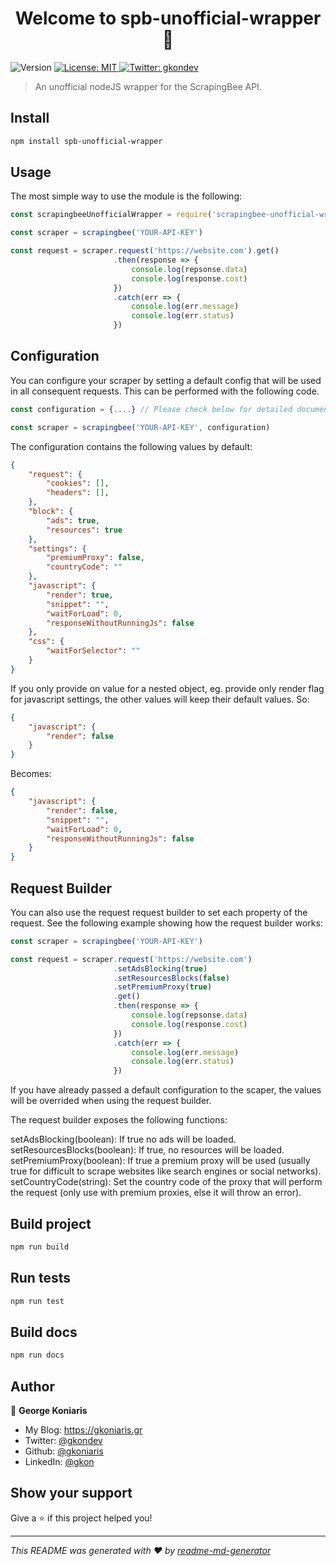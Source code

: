 <h1 align="center">Welcome to spb-unofficial-wrapper 👋</h1>
<p>
  <img alt="Version" src="https://img.shields.io/badge/version-1.0.0-blue.svg?cacheSeconds=2592000" />
  <!-- <a href="https://gkoniaris.gr/scrapingbee-wrapper" target="_blank">
    <img alt="Documentation" src="https://img.shields.io/badge/documentation-yes-brightgreen.svg" />
  </a> -->
  <a href="#" target="_blank">
    <img alt="License: MIT" src="https://img.shields.io/badge/License-MIT-yellow.svg" />
  </a>
  <a href="https://twitter.com/gkondev" target="_blank">
    <img alt="Twitter: gkondev" src="https://img.shields.io/twitter/follow/gkondev.svg?style=social" />
  </a>
</p>

> An unofficial nodeJS wrapper for the ScrapingBee API.

## Install

```sh
npm install spb-unofficial-wrapper
```

## Usage

The most simple way to use the module is the following:

```javascript
const scrapingbeeUnofficialWrapper = require('scrapingbee-unofficial-wrapper')

const scraper = scrapingbee('YOUR-API-KEY')

const request = scraper.request('https://website.com').get()
                       .then(response => {
                           console.log(repsonse.data)
                           console.log(response.cost)
                       })
                       .catch(err => {
                           console.log(err.message)
                           console.log(err.status)
                       })
```

## Configuration

You can configure your scraper by setting a default config that will be used in all consequent requests. This can be performed with the following code.

```javascript
const configuration = {....} // Please check below for detailed documentation about available settings

const scraper = scrapingbee('YOUR-API-KEY', configuration)
```

The configuration contains the following values by default:

```json
{
    "request": {
        "cookies": [],
        "headers": [],
    },
    "block": {
        "ads": true,
        "resources": true
    },
    "settings": {
        "premiumProxy": false,
        "countryCode": ""
    },
    "javascript": {
        "render": true,
        "snippet": "",
        "waitForLoad": 0,
        "responseWithoutRunningJs": false
    },
    "css": {
        "waitForSelector": ""
    }
}
```

If you only provide on value for a nested object, eg. provide only render flag for javascript settings, the other values will keep their default values. So:

```json
{
    "javascript": {
        "render": false
    } 
}
```

Becomes:

```json
{
    "javascript": {
        "render": false,
        "snippet": "",
        "waitForLoad": 0,
        "responseWithoutRunningJs": false
    }
}
```

## Request Builder
You can also use the request request builder to set each property of the request. See the following example showing how the request builder works:

```javascript
const scraper = scrapingbee('YOUR-API-KEY')

const request = scraper.request('https://website.com')
                       .setAdsBlocking(true)
                       .setResourcesBlocks(false)
                       .setPremiumProxy(true)
                       .get()
                       .then(response => {
                           console.log(repsonse.data)
                           console.log(response.cost)
                       })
                       .catch(err => {
                           console.log(err.message)
                           console.log(err.status)
                       })
```

If you have already passed a default configuration to the scaper, the values will be overrided when using the request builder.

The request builder exposes the following functions:

setAdsBlocking(boolean): If true no ads will be loaded.
setResourcesBlocks(boolean): If true, no resources will be loaded.
setPremiumProxy(boolean): If true a premium proxy will be used (usually true for difficult to scrape websites like search engines or social networks).
setCountryCode(string): Set the country code of the proxy that will perform the request (only use with premium proxies, else it will throw an error).

## Build project

```sh
npm run build
```

## Run tests

```sh
npm run test
```

## Build docs

```sh
npm run docs
```

## Author

👤 **George Koniaris**

* My Blog: https://gkoniaris.gr
* Twitter: [@gkondev](https://twitter.com/gkondev)
* Github: [@gkoniaris](https://github.com/gkoniaris)
* LinkedIn: [@gkon](https://linkedin.com/in/gkon)

## Show your support

Give a ⭐️ if this project helped you!

***
_This README was generated with ❤️ by [readme-md-generator](https://github.com/kefranabg/readme-md-generator)_